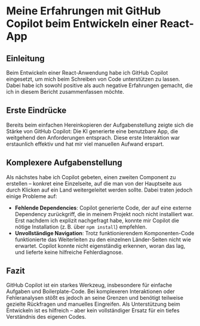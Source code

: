 # Meine Erfahrungen mit GitHub Copilot beim Entwickeln einer React-App

## Einleitung

Beim Entwickeln einer React-Anwendung habe ich GitHub Copilot eingesetzt, um mich beim Schreiben von Code unterstützen zu lassen. Dabei habe ich sowohl positive als auch negative Erfahrungen gemacht, die ich in diesem Bericht zusammenfassen möchte.

## Erste Eindrücke

Bereits beim einfachen Hereinkopieren der Aufgabenstellung zeigte sich die Stärke von GitHub Copilot: Die KI generierte eine benutzbare App, die weitgehend den Anforderungen entsprach. Diese erste Interaktion war erstaunlich effektiv und hat mir viel manuellen Aufwand erspart.

## Komplexere Aufgabenstellung

Als nächstes habe ich Copilot gebeten, einen zweiten Component zu erstellen – konkret eine Einzelseite, auf die man von der Hauptseite aus durch Klicken auf ein Land weitergeleitet werden sollte. Dabei traten jedoch einige Probleme auf:

- **Fehlende Dependencies**: Copilot generierte Code, der auf eine externe Dependency zurückgriff, die in meinem Projekt noch nicht installiert war. Erst nachdem ich explizit nachgefragt habe, konnte mir Copilot die nötige Installation (z. B. über `npm install`) empfehlen.
- **Unvollständige Navigation**: Trotz funktionierendem Komponenten-Code funktionierte das Weiterleiten zu den einzelnen Länder-Seiten nicht wie erwartet. Copilot konnte nicht eigenständig erkennen, woran das lag, und lieferte keine hilfreiche Fehlerdiagnose.

## Fazit

GitHub Copilot ist ein starkes Werkzeug, insbesondere für einfache Aufgaben und Boilerplate-Code. Bei komplexeren Interaktionen oder Fehleranalysen stößt es jedoch an seine Grenzen und benötigt teilweise gezielte Rückfragen und manuelles Eingreifen. Als Unterstützung beim Entwickeln ist es hilfreich – aber kein vollständiger Ersatz für ein tiefes Verständnis des eigenen Codes.

